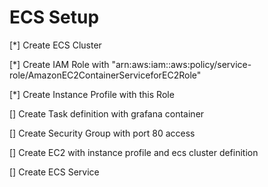 # ECS Setup

[*] Create ECS Cluster

[*] Create IAM Role with "arn:aws:iam::aws:policy/service-role/AmazonEC2ContainerServiceforEC2Role"

[*] Create Instance Profile with this Role

[] Create Task definition with grafana container

[] Create Security Group with port 80 access

[] Create EC2 with instance profile and ecs cluster definition

[] Create ECS Service
